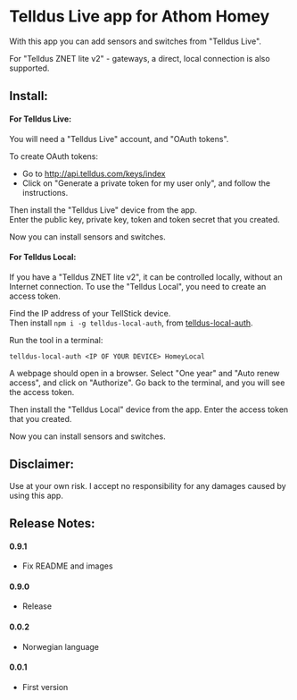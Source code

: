 # Telldus Live app for Athom Homey

With this app you can add sensors and switches from "Telldus Live".

For "Telldus ZNET lite v2" - gateways, a direct, local connection is also supported.


## Install:

#### For Telldus Live:

You will need a "Telldus Live" account, and "OAuth tokens". 

To create OAuth tokens:

- Go to http://api.telldus.com/keys/index
- Click on "Generate a private token for my user only", and follow the instructions.

Then install the "Telldus Live" device from the app.  
Enter the public key, private key, token and token secret that you created.

Now you can install sensors and switches.


#### For Telldus Local:

If you have a "Telldus ZNET lite v2", it can be controlled locally, without an Internet connection. 
To use the "Telldus Local", you need to create an access token.

Find the IP address of your TellStick device.  
Then install `npm i -g telldus-local-auth`, from [telldus-local-auth](https://github.com/mifi/telldus-local-auth).

Run the tool in a terminal: 

`telldus-local-auth <IP OF YOUR DEVICE> HomeyLocal`

A webpage should open in a browser.  Select "One year" and "Auto renew access", and click on "Authorize".
Go back to the terminal, and you will see the access token.

Then install the "Telldus Local" device from the app. Enter the access token that you created.

Now you can install sensors and switches.


## Disclaimer:

Use at your own risk. I accept no responsibility for any damages caused by using this app.


## Release Notes:

#### 0.9.1

- Fix README and images

#### 0.9.0

- Release

#### 0.0.2

- Norwegian language

#### 0.0.1

- First version
